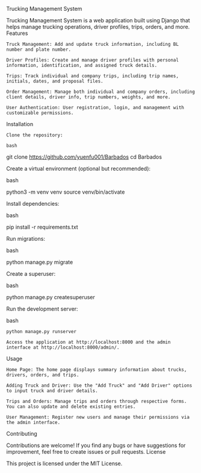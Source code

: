 Trucking Management System

Trucking Management System is a web application built using Django that helps manage trucking operations, driver profiles, trips, orders, and more.
Features

    Truck Management: Add and update truck information, including BL number and plate number.

    Driver Profiles: Create and manage driver profiles with personal information, identification, and assigned truck details.

    Trips: Track individual and company trips, including trip names, initials, dates, and proposal files.

    Order Management: Manage both individual and company orders, including client details, driver info, trip numbers, weights, and more.

    User Authentication: User registration, login, and management with customizable permissions.

Installation

    Clone the repository:

    bash

git clone https://github.com/yuenfu001/Barbados
cd Barbados

Create a virtual environment (optional but recommended):

bash

python3 -m venv venv
source venv/bin/activate

Install dependencies:

bash

pip install -r requirements.txt

Run migrations:

bash

python manage.py migrate

Create a superuser:

bash

python manage.py createsuperuser

Run the development server:

bash

    python manage.py runserver

    Access the application at http://localhost:8000 and the admin interface at http://localhost:8000/admin/.

Usage

    Home Page: The home page displays summary information about trucks, drivers, orders, and trips.

    Adding Truck and Driver: Use the "Add Truck" and "Add Driver" options to input truck and driver details.

    Trips and Orders: Manage trips and orders through respective forms. You can also update and delete existing entries.

    User Management: Register new users and manage their permissions via the admin interface.

Contributing

Contributions are welcome! If you find any bugs or have suggestions for improvement, feel free to create issues or pull requests.
License

This project is licensed under the MIT License.
